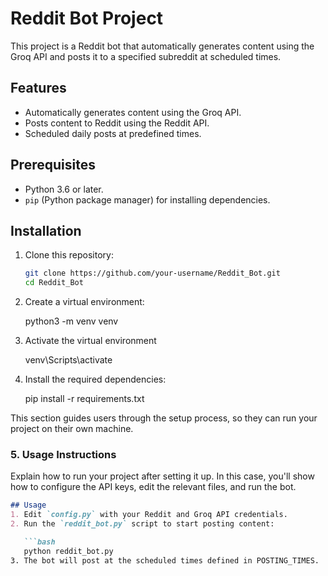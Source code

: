 # Reddit Bot Project

This project is a Reddit bot that automatically generates content using the Groq API and posts it to a specified subreddit at scheduled times.

## Features
- Automatically generates content using the Groq API.
- Posts content to Reddit using the Reddit API.
- Scheduled daily posts at predefined times.

## Prerequisites
- Python 3.6 or later.
- `pip` (Python package manager) for installing dependencies.

## Installation
1. Clone this repository:

   ```bash
   git clone https://github.com/your-username/Reddit_Bot.git
   cd Reddit_Bot

2. Create a virtual environment:

     python3 -m venv venv
   
3. Activate the virtual environment

     venv\Scripts\activate

4. Install the required dependencies:

     pip install -r requirements.txt


This section guides users through the setup process, so they can run your project on their own machine.


### **5. Usage Instructions**

Explain how to run your project after setting it up. In this case, you'll show how to configure the API keys, edit the relevant files, and run the bot.

```markdown
## Usage
1. Edit `config.py` with your Reddit and Groq API credentials.
2. Run the `reddit_bot.py` script to start posting content:

   ```bash
   python reddit_bot.py
3. The bot will post at the scheduled times defined in POSTING_TIMES.
